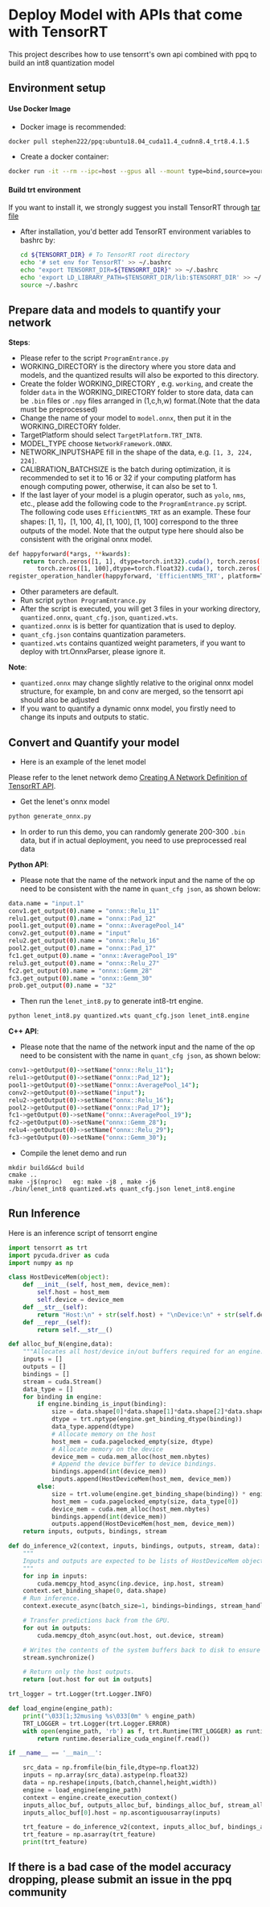 # Deploy Model with APIs that come with TensorRT
This project describes how to use tensorrt's own api combined with ppq to build an int8 quantization model


## Environment setup


#### Use Docker Image
- Docker image is recommended:

```bash
docker pull stephen222/ppq:ubuntu18.04_cuda11.4_cudnn8.4_trt8.4.1.5
```

- Create a docker container:

```bash
docker run -it --rm --ipc=host --gpus all --mount type=bind,source=your custom path,target=/workspace stephen222/ppq:ubuntu18.04_cuda11.4_cudnn8.4_trt8.4.1.5 /bin/bash
```

#### Build trt environment

If you want to install it, we strongly suggest you install TensorRT through [tar file](https://docs.nvidia.com/deeplearning/tensorrt/archives/tensorrt-841/install-guide/index.html#installing-tar)

- After installation, you'd better add TensorRT environment variables to bashrc by:

  ```bash
  cd ${TENSORRT_DIR} # To TensorRT root directory
  echo '# set env for TensorRT' >> ~/.bashrc
  echo "export TENSORRT_DIR=${TENSORRT_DIR}" >> ~/.bashrc
  echo 'export LD_LIBRARY_PATH=$TENSORRT_DIR/lib:$TENSORRT_DIR' >> ~/.bashrc
  source ~/.bashrc
  ```

## Prepare data and models to quantify your network

**Steps**:

- Please refer to the script `ProgramEntrance.py`
- WORKING_DIRECTORY is the directory where you store data and models, and the quantized results will also be exported to this directory.
- Create the folder WORKING_DIRECTORY , e.g. `working`, and create the folder `data` in the WORKING_DIRECTORY folder to store data, data can be `.bin` files or `.npy` files arranged in (1,c,h,w) format.(Note that the data must be preprocessed)
- Change the name of your model to `model.onnx`, then put it in the WORKING_DIRECTORY folder.
- TargetPlatform should select `TargetPlatform.TRT_INT8`.
- MODEL_TYPE choose `NetworkFramework.ONNX`.
- NETWORK_INPUTSHAPE fill in the shape of the data, e.g. `[1, 3, 224, 224]`.
- CALIBRATION_BATCHSIZE is the batch during optimization, it is recommended to set it to 16 or 32 if your computing platform has enough computing power, otherwise, it can also be set to 1.
- If the last layer of your model is a plugin operator, such as `yolo`, `nms`, etc., please add the following code to the `ProgramEntrance.py` script. The following code uses `EfficientNMS_TRT` as an example. These four shapes: [1, 1]，[1, 100, 4], [1, 100], [1, 100] correspond to the three outputs of the model. Note that the output type here should also be consistent with the original onnx model.

```bash
def happyforward(*args, **kwards):
    return torch.zeros([1, 1], dtype=torch.int32).cuda(), torch.zeros([1, 100, 4],dtype=torch.float32).cuda(), \
        torch.zeros([1, 100],dtype=torch.float32).cuda(), torch.zeros([1, 100], dtype=torch.int32).cuda()
register_operation_handler(happyforward, 'EfficientNMS_TRT', platform=TargetPlatform.FP32)
```
- Other parameters are default.
- Run script `python ProgramEntrance.py`
- After the script is executed, you will get 3 files in your working directory, `quantized.onnx`, `quant_cfg.json`, `quantized.wts`.
- `quantized.onnx` is is better for quantization that is used to deploy.
- `quant_cfg.json` contains quantization parameters.
- `quantized.wts` contains quantized weight parameters, if you want to deploy with trt.OnnxParser, please ignore it.


**Note**:

- `quantized.onnx` may change slightly relative to the original onnx model structure, for example, bn and conv are merged, so the tensorrt api should also be adjusted
- If you want to quantify a dynamic onnx model, you firstly need to change its inputs and outputs to static.


## Convert and Quantify your model

- Here is an example of the lenet model

Please refer to the lenet network demo [Creating A Network Definition of TensorRT API](https://github.com/openppl-public/ppq/tree/master/ppq/samples/TensorRT/lenet_demo).

- Get the lenet's onnx model
```bash
python generate_onnx.py
```

- In order to run this demo, you can randomly generate 200-300 `.bin` data, but if in actual deployment, you need to use preprocessed real data


**Python API**:

- Please note that the name of the network input and the name of the op need to be consistent with the name in `quant_cfg json`, as shown below:

```bash
data.name = "input.1"
conv1.get_output(0).name = "onnx::Relu_11"
relu1.get_output(0).name = "onnx::Pad_12"
pool1.get_output(0).name = "onnx::AveragePool_14"
conv2.get_output(0).name = "input"
relu2.get_output(0).name = "onnx::Relu_16"
pool2.get_output(0).name = "onnx::Pad_17"
fc1.get_output(0).name = "onnx::AveragePool_19"
relu3.get_output(0).name = "onnx::Relu_27"
fc2.get_output(0).name = "onnx::Gemm_28"
fc3.get_output(0).name = "onnx::Gemm_30"
prob.get_output(0).name = "32"
```

- Then run the `lenet_int8.py` to generate int8-trt engine.

```bash
python lenet_int8.py quantized.wts quant_cfg.json lenet_int8.engine
```

**C++ API**:

- Please note that the name of the network input and the name of the op need to be consistent with the name in `quant_cfg json`, as shown below:
```bash
conv1->getOutput(0)->setName("onnx::Relu_11");
relu1->getOutput(0)->setName("onnx::Pad_12");
pool1->getOutput(0)->setName("onnx::AveragePool_14");
conv2->getOutput(0)->setName("input");
relu2->getOutput(0)->setName("onnx::Relu_16");
pool2->getOutput(0)->setName("onnx::Pad_17");
fc1->getOutput(0)->setName("onnx::AveragePool_19");
fc2->getOutput(0)->setName("onnx::Gemm_28");
relu4->getOutput(0)->setName("onnx::Relu_29");
fc3->getOutput(0)->setName("onnx::Gemm_30");
```

- Compile the lenet demo and run
```
mkdir build&&cd build
cmake ..
make -j$(nproc)   eg: make -j8 , make -j6
./bin/lenet_int8 quantized.wts quant_cfg.json lenet_int8.engine
```

## Run Inference
Here is an inference script of tensorrt engine

```python
import tensorrt as trt
import pycuda.driver as cuda
import numpy as np

class HostDeviceMem(object):
    def __init__(self, host_mem, device_mem):
        self.host = host_mem
        self.device = device_mem
    def __str__(self):
        return "Host:\n" + str(self.host) + "\nDevice:\n" + str(self.device)
    def __repr__(self):
        return self.__str__()

def alloc_buf_N(engine,data):
    """Allocates all host/device in/out buffers required for an engine."""
    inputs = []
    outputs = []
    bindings = []
    stream = cuda.Stream()
    data_type = []
    for binding in engine:
        if engine.binding_is_input(binding):
            size = data.shape[0]*data.shape[1]*data.shape[2]*data.shape[3]
            dtype = trt.nptype(engine.get_binding_dtype(binding))
            data_type.append(dtype)
            # Allocate memory on the host
            host_mem = cuda.pagelocked_empty(size, dtype)
            # Allocate memory on the device
            device_mem = cuda.mem_alloc(host_mem.nbytes)
            # Append the device buffer to device bindings.
            bindings.append(int(device_mem))
            inputs.append(HostDeviceMem(host_mem, device_mem))
        else:
            size = trt.volume(engine.get_binding_shape(binding)) * engine.max_batch_size
            host_mem = cuda.pagelocked_empty(size, data_type[0])
            device_mem = cuda.mem_alloc(host_mem.nbytes)
            bindings.append(int(device_mem))
            outputs.append(HostDeviceMem(host_mem, device_mem))
    return inputs, outputs, bindings, stream

def do_inference_v2(context, inputs, bindings, outputs, stream, data):
    """
    Inputs and outputs are expected to be lists of HostDeviceMem objects.
    """
    for inp in inputs:
        cuda.memcpy_htod_async(inp.device, inp.host, stream)
    context.set_binding_shape(0, data.shape)
    # Run inference.
    context.execute_async(batch_size=1, bindings=bindings, stream_handle=stream.handle)

    # Transfer predictions back from the GPU.
    for out in outputs:
        cuda.memcpy_dtoh_async(out.host, out.device, stream)

    # Writes the contents of the system buffers back to disk to ensure data synchronization.
    stream.synchronize()

    # Return only the host outputs.
    return [out.host for out in outputs]

trt_logger = trt.Logger(trt.Logger.INFO)

def load_engine(engine_path):
    print("\033[1;32musing %s\033[0m" % engine_path)
    TRT_LOGGER = trt.Logger(trt.Logger.ERROR)
    with open(engine_path, 'rb') as f, trt.Runtime(TRT_LOGGER) as runtime:
        return runtime.deserialize_cuda_engine(f.read())

if __name__ == '__main__':

    src_data = np.fromfile(bin_file,dtype=np.float32)
    inputs = np.array(src_data).astype(np.float32)
    data = np.reshape(inputs,(batch,channel,height,width))
    engine = load_engine(engine_path)
    context = engine.create_execution_context()
    inputs_alloc_buf, outputs_alloc_buf, bindings_alloc_buf, stream_alloc_buf = alloc_buf_N(engine,data)
    inputs_alloc_buf[0].host = np.ascontiguousarray(inputs)

    trt_feature = do_inference_v2(context, inputs_alloc_buf, bindings_alloc_buf, outputs_alloc_buf,stream_alloc_buf, data)
    trt_feature = np.asarray(trt_feature)
    print(trt_feature)
```

## If there is a bad case of the model accuracy dropping, please submit an issue in the ppq community
